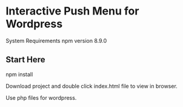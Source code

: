 #  Interactive Push Menu for Wordpress

System Requirements npm version 8.9.0

##  Start Here

npm install 

Download project and double click index.html file to view in browser.  

Use php files for wordpress. 